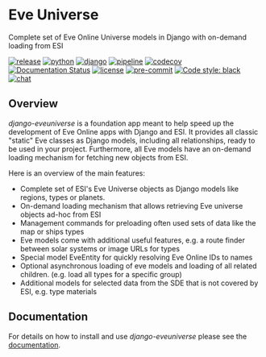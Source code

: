 # Eve Universe

Complete set of Eve Online Universe models in Django with on-demand loading from ESI

[![release](https://img.shields.io/pypi/v/django-eveuniverse?label=release)](https://pypi.org/project/django-eveuniverse/)
[![python](https://img.shields.io/pypi/pyversions/django-eveuniverse)](https://pypi.org/project/django-eveuniverse/)
[![django](https://img.shields.io/pypi/djversions/django-eveuniverse?label=django)](https://pypi.org/project/django-eveuniverse/)
[![pipeline](https://gitlab.com/ErikKalkoken/django-eveuniverse/badges/master/pipeline.svg)](https://gitlab.com/ErikKalkoken/django-eveuniverse/-/pipelines)
[![codecov](https://codecov.io/gl/ErikKalkoken/django-eveuniverse/branch/master/graph/badge.svg?token=YZF6RVSK0P)](https://codecov.io/gl/ErikKalkoken/django-eveuniverse)
[![Documentation Status](https://readthedocs.org/projects/django-eveuniverse/badge/?version=latest)](https://django-eveuniverse.readthedocs.io/en/latest/?badge=latest)
[![license](https://img.shields.io/badge/license-MIT-green)](https://gitlab.com/ErikKalkoken/django-eveuniverse/-/blob/master/LICENSE)
[![pre-commit](https://img.shields.io/badge/pre--commit-enabled-brightgreen?logo=pre-commit&logoColor=white)](https://github.com/pre-commit/pre-commit)
[![Code style: black](https://img.shields.io/badge/code%20style-black-000000.svg)](https://github.com/psf/black)
[![chat](https://img.shields.io/discord/790364535294132234)](https://discord.gg/zmh52wnfvM)

## Overview

*django-eveuniverse* is a foundation app meant to help speed up the development of Eve Online apps with Django and ESI. It provides all classic "static" Eve classes as Django models, including all relationships, ready to be used in your project. Furthermore, all Eve models have an on-demand loading mechanism for fetching new objects from ESI.

Here is an overview of the main features:

- Complete set of ESI's Eve Universe objects as Django models like regions, types or planets.
- On-demand loading mechanism that allows retrieving Eve universe objects ad-hoc from ESI
- Management commands for preloading often used sets of data like the map or ships types
- Eve models come with additional useful features, e.g. a route finder between solar systems or image URLs for types
- Special model EveEntity for quickly resolving Eve Online IDs to names
- Optional asynchronous loading of eve models and loading of all related children. (e.g. load all types for a specific group)
- Additional models for selected data from the SDE that is not covered by ESI, e.g. type materials

## Documentation

For details on how to install and use *django-eveuniverse* please see the [documentation](https://django-eveuniverse.readthedocs.io/en/latest/).
